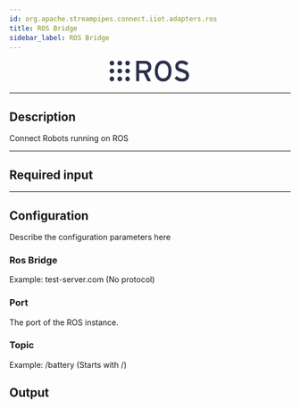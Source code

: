 ```yaml
---
id: org.apache.streampipes.connect.iiot.adapters.ros
title: ROS Bridge
sidebar_label: ROS Bridge
---
```


<!--
  ~ Licensed to the Apache Software Foundation (ASF) under one or more
  ~ contributor license agreements.  See the NOTICE file distributed with
  ~ this work for additional information regarding copyright ownership.
  ~ The ASF licenses this file to You under the Apache License, Version 2.0
  ~ (the "License"); you may not use this file except in compliance with
  ~ the License.  You may obtain a copy of the License at
  ~
  ~    http://www.apache.org/licenses/LICENSE-2.0
  ~
  ~ Unless required by applicable law or agreed to in writing, software
  ~ distributed under the License is distributed on an "AS IS" BASIS,
  ~ WITHOUT WARRANTIES OR CONDITIONS OF ANY KIND, either express or implied.
  ~ See the License for the specific language governing permissions and
  ~ limitations under the License.
  ~
  -->



<p align="center"> 
    <img src="/img/pipeline-elements/org.apache.streampipes.connect.iiot.adapters.ros/icon.png" width="150px;" class="pe-image-documentation"/>
</p>

***

## Description

Connect Robots running on ROS


***

## Required input



***

## Configuration

Describe the configuration parameters here

### Ros Bridge

Example: test-server.com (No protocol)

### Port

The port of the ROS instance.

### Topic

Example: /battery (Starts with /)


## Output

